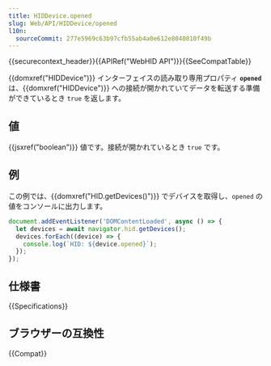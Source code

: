 ```yaml
---
title: HIDDevice.opened
slug: Web/API/HIDDevice/opened
l10n:
  sourceCommit: 277e5969c63b97cfb55ab4a0e612e8040810f49b
---
```


{{securecontext_header}}{{APIRef("WebHID API")}}{{SeeCompatTable}}

{{domxref("HIDDevice")}} インターフェイスの読み取り専用プロパティ **`opened`** は、{{domxref("HIDDevice")}} への接続が開かれていてデータを転送する準備ができているとき `true` を返します。

## 値

{{jsxref("boolean")}} 値です。接続が開かれているとき `true` です。

## 例

この例では、{{domxref("HID.getDevices()")}} でデバイスを取得し、`opened` の値をコンソールに出力します。

```js
document.addEventListener('DOMContentLoaded', async () => {
  let devices = await navigator.hid.getDevices();
  devices.forEach((device) => {
    console.log(`HID: ${device.opened}`);
  });
});
```

## 仕様書

{{Specifications}}

## ブラウザーの互換性

{{Compat}}

